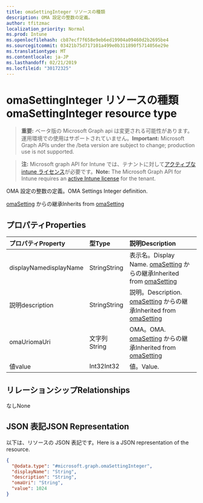 ```yaml
---
title: omaSettingInteger リソースの種類
description: OMA 設定の整数の定義。
author: tfitzmac
localization_priority: Normal
ms.prod: Intune
ms.openlocfilehash: cb87ecf7f658e9eb6ed19904a09460d2b2695be4
ms.sourcegitcommit: 03421b75d717101a499e0b311890f5714056e29e
ms.translationtype: MT
ms.contentlocale: ja-JP
ms.lasthandoff: 02/21/2019
ms.locfileid: "30172325"
---
```

# <a name="omasettinginteger-resource-type"></a><span data-ttu-id="0ab38-103">omaSettingInteger リソースの種類</span><span class="sxs-lookup"><span data-stu-id="0ab38-103">omaSettingInteger resource type</span></span>

> <span data-ttu-id="0ab38-104">**重要:** ベータ版の Microsoft Graph api は変更される可能性があります。運用環境での使用はサポートされていません。</span><span class="sxs-lookup"><span data-stu-id="0ab38-104">**Important:** Microsoft Graph APIs under the /beta version are subject to change; production use is not supported.</span></span>

> <span data-ttu-id="0ab38-105">**注:** Microsoft graph API for Intune では、テナントに対して[アクティブな intune ライセンス](https://go.microsoft.com/fwlink/?linkid=839381)が必要です。</span><span class="sxs-lookup"><span data-stu-id="0ab38-105">**Note:** The Microsoft Graph API for Intune requires an [active Intune license](https://go.microsoft.com/fwlink/?linkid=839381) for the tenant.</span></span>

<span data-ttu-id="0ab38-106">OMA 設定の整数の定義。</span><span class="sxs-lookup"><span data-stu-id="0ab38-106">OMA Settings Integer definition.</span></span>


<span data-ttu-id="0ab38-107">[omaSetting](../resources/intune-deviceconfig-omasetting.md) からの継承</span><span class="sxs-lookup"><span data-stu-id="0ab38-107">Inherits from [omaSetting](../resources/intune-deviceconfig-omasetting.md)</span></span>

## <a name="properties"></a><span data-ttu-id="0ab38-108">プロパティ</span><span class="sxs-lookup"><span data-stu-id="0ab38-108">Properties</span></span>
|<span data-ttu-id="0ab38-109">プロパティ</span><span class="sxs-lookup"><span data-stu-id="0ab38-109">Property</span></span>|<span data-ttu-id="0ab38-110">型</span><span class="sxs-lookup"><span data-stu-id="0ab38-110">Type</span></span>|<span data-ttu-id="0ab38-111">説明</span><span class="sxs-lookup"><span data-stu-id="0ab38-111">Description</span></span>|
|:---|:---|:---|
|<span data-ttu-id="0ab38-112">displayName</span><span class="sxs-lookup"><span data-stu-id="0ab38-112">displayName</span></span>|<span data-ttu-id="0ab38-113">String</span><span class="sxs-lookup"><span data-stu-id="0ab38-113">String</span></span>|<span data-ttu-id="0ab38-114">表示名。</span><span class="sxs-lookup"><span data-stu-id="0ab38-114">Display Name.</span></span> <span data-ttu-id="0ab38-115">[omaSetting](../resources/intune-deviceconfig-omasetting.md) からの継承</span><span class="sxs-lookup"><span data-stu-id="0ab38-115">Inherited from [omaSetting](../resources/intune-deviceconfig-omasetting.md)</span></span>|
|<span data-ttu-id="0ab38-116">説明</span><span class="sxs-lookup"><span data-stu-id="0ab38-116">description</span></span>|<span data-ttu-id="0ab38-117">String</span><span class="sxs-lookup"><span data-stu-id="0ab38-117">String</span></span>|<span data-ttu-id="0ab38-118">説明。</span><span class="sxs-lookup"><span data-stu-id="0ab38-118">Description.</span></span> <span data-ttu-id="0ab38-119">[omaSetting](../resources/intune-deviceconfig-omasetting.md) からの継承</span><span class="sxs-lookup"><span data-stu-id="0ab38-119">Inherited from [omaSetting](../resources/intune-deviceconfig-omasetting.md)</span></span>|
|<span data-ttu-id="0ab38-120">omaUri</span><span class="sxs-lookup"><span data-stu-id="0ab38-120">omaUri</span></span>|<span data-ttu-id="0ab38-121">文字列</span><span class="sxs-lookup"><span data-stu-id="0ab38-121">String</span></span>|<span data-ttu-id="0ab38-122">OMA。</span><span class="sxs-lookup"><span data-stu-id="0ab38-122">OMA.</span></span> <span data-ttu-id="0ab38-123">[omaSetting](../resources/intune-deviceconfig-omasetting.md) からの継承</span><span class="sxs-lookup"><span data-stu-id="0ab38-123">Inherited from [omaSetting](../resources/intune-deviceconfig-omasetting.md)</span></span>|
|<span data-ttu-id="0ab38-124">値</span><span class="sxs-lookup"><span data-stu-id="0ab38-124">value</span></span>|<span data-ttu-id="0ab38-125">Int32</span><span class="sxs-lookup"><span data-stu-id="0ab38-125">Int32</span></span>|<span data-ttu-id="0ab38-126">値。</span><span class="sxs-lookup"><span data-stu-id="0ab38-126">Value.</span></span>|

## <a name="relationships"></a><span data-ttu-id="0ab38-127">リレーションシップ</span><span class="sxs-lookup"><span data-stu-id="0ab38-127">Relationships</span></span>
<span data-ttu-id="0ab38-128">なし</span><span class="sxs-lookup"><span data-stu-id="0ab38-128">None</span></span>

## <a name="json-representation"></a><span data-ttu-id="0ab38-129">JSON 表記</span><span class="sxs-lookup"><span data-stu-id="0ab38-129">JSON Representation</span></span>
<span data-ttu-id="0ab38-130">以下は、リソースの JSON 表記です。</span><span class="sxs-lookup"><span data-stu-id="0ab38-130">Here is a JSON representation of the resource.</span></span>
<!-- {
  "blockType": "resource",
  "@odata.type": "microsoft.graph.omaSettingInteger"
}
-->
``` json
{
  "@odata.type": "#microsoft.graph.omaSettingInteger",
  "displayName": "String",
  "description": "String",
  "omaUri": "String",
  "value": 1024
}
```




